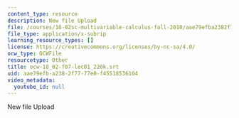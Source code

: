 ```yaml
---
content_type: resource
description: New file Upload
file: /courses/18-02sc-multivariable-calculus-fall-2010/aae79efba2382f7777e0f45518536104_ocw-18_02-f07-lec01_220k.srt
file_type: application/x-subrip
learning_resource_types: []
license: https://creativecommons.org/licenses/by-nc-sa/4.0/
ocw_type: OCWFile
resourcetype: Other
title: ocw-18_02-f07-lec01_220k.srt
uid: aae79efb-a238-2f77-77e0-f45518536104
video_metadata:
  youtube_id: null
---
```

New file Upload